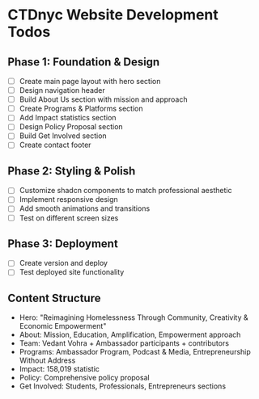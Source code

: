 # CTDnyc Website Development Todos

## Phase 1: Foundation & Design
- [ ] Create main page layout with hero section
- [ ] Design navigation header
- [ ] Build About Us section with mission and approach
- [ ] Create Programs & Platforms section
- [ ] Add Impact statistics section
- [ ] Design Policy Proposal section
- [ ] Build Get Involved section
- [ ] Create contact footer

## Phase 2: Styling & Polish
- [ ] Customize shadcn components to match professional aesthetic
- [ ] Implement responsive design
- [ ] Add smooth animations and transitions
- [ ] Test on different screen sizes

## Phase 3: Deployment
- [ ] Create version and deploy
- [ ] Test deployed site functionality

## Content Structure
- Hero: "Reimagining Homelessness Through Community, Creativity & Economic Empowerment"
- About: Mission, Education, Amplification, Empowerment approach
- Team: Vedant Vohra + Ambassador participants + contributors
- Programs: Ambassador Program, Podcast & Media, Entrepreneurship Without Address
- Impact: 158,019 statistic
- Policy: Comprehensive policy proposal
- Get Involved: Students, Professionals, Entrepreneurs sections
